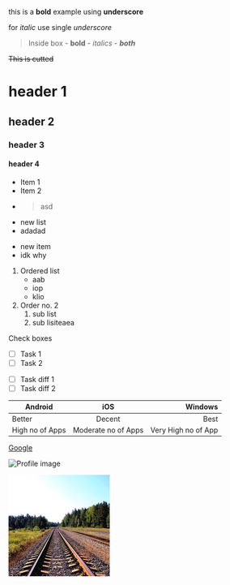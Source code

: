 this is a **bold** example using __underscore__ 

for *italic* use single _underscore_

> Inside box - **bold** - _italics_ - **_both_**

~~This is cutted~~

# header 1
## header 2
### header 3
#### header 4

- Item 1
- Item 2
- > asd
+ new list
+ adadad
* new item
* idk why

1. Ordered list
   - aab
   - iop
   - klio
3. Order no. 2
   1. sub list
   2. sub lisiteaea

Check boxes
* [ ] Task 1
* [ ] Task 2
- [ ] Task diff 1
- [ ] Task diff 2 

Android | iOS | Windows
--- | :---: | ---:
Better | Decent | Best
High no of Apps | Moderate no of Apps | Very High no of App

[Google](https://www.google.com)

![Profile image](https://avatars.githubusercontent.com/u/69447549 "My profile picture")

![Demo image](demo.jpg "some random picture")
